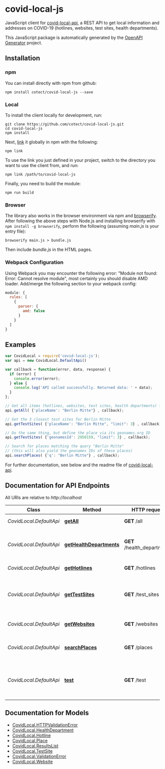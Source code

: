 # covid-local-js

JavaScript client for [covid-local-api](https://github.com/cotect/covid-local-api), a REST 
API to get local information and addresses on COVID-19 (hotlines, websites, test sites, 
health departments).

This JavaScript package is automatically generated by the 
[OpenAPI Generator](https://openapi-generator.tech) project.

## Installation

### npm

You can install directly with npm from github:

```shell
npm install cotect/covid-local-js --save
```

### Local

To install the client locally for development, run:

```shell
git clone https://github.com/cotect/covid-local-js.git
cd covid-local-js
npm install
```

Next, [link](https://docs.npmjs.com/cli/link) it globally in npm with the following:

```shell
npm link
```

To use the link you just defined in your project, switch to the directory you want to use the client from, and run:

```shell
npm link /path/to/covid-local-js
```

Finally, you need to build the module:

```shell
npm run build
```

### Browser

The library also works in the browser environment via npm and [browserify](http://browserify.org/). After following
the above steps with Node.js and installing browserify with `npm install -g browserify`,
perform the following (assuming *main.js* is your entry file):

```shell
browserify main.js > bundle.js
```

Then include *bundle.js* in the HTML pages.


### Webpack Configuration

Using Webpack you may encounter the following error: "Module not found: Error:
Cannot resolve module", most certainly you should disable AMD loader. Add/merge
the following section to your webpack config:

```javascript
module: {
  rules: [
    {
      parser: {
        amd: false
      }
    }
  ]
}
```

## Examples

```javascript
var CovidLocal = require('covid-local-js');
var api = new CovidLocal.DefaultApi()

var callback = function(error, data, response) {
  if (error) {
    console.error(error);
  } else {
    console.log('API called successfully. Returned data: ' + data);
  }
};

// Get all items (hotlines, websites, test sites, health departments) for Berlin Mitte
api.getAll( {'placeName': "Berlin Mitte"} , callback);

// Get the 3 closest test sites for Berlin Mitte
api.getTestSites( {'placeName': "Berlin Mitte", "limit": 3} , callback);

// Do the same thing, but define the place via its geonames.org ID
api.getTestSites( {'geonamesId': 2950159, "limit": 3} , callback);

// Search for places matching the query "Berlin Mitte"
// (this will also yield the geonames IDs of these places)
api.searchPlaces( {'q': "Berlin Mitte"} , callback);
```

For further documentation, see below and the readme file of [covid-local-api](https://github.com/cotect/covid-local-api). 


## Documentation for API Endpoints

All URIs are relative to *http://localhost*

| Class                   | Method                                                              | HTTP request                | Description                                                     |
| ----------------------- | ------------------------------------------------------------------- | --------------------------- | --------------------------------------------------------------- |
| *CovidLocal.DefaultApi* | [**getAll**](docs/DefaultApi.md#getAll)                             | **GET** /all                | Get all items for a place                                       |
| *CovidLocal.DefaultApi* | [**getHealthDepartments**](docs/DefaultApi.md#getHealthDepartments) | **GET** /health_departments | Get responsible health departments for a place                  |
| *CovidLocal.DefaultApi* | [**getHotlines**](docs/DefaultApi.md#getHotlines)                   | **GET** /hotlines           | Get hotlines for a place                                        |
| *CovidLocal.DefaultApi* | [**getTestSites**](docs/DefaultApi.md#getTestSites)                 | **GET** /test_sites         | Get nearby test sites for a place (sorted by distance to place) |
| *CovidLocal.DefaultApi* | [**getWebsites**](docs/DefaultApi.md#getWebsites)                   | **GET** /websites           | Get websites for a place                                        |
| *CovidLocal.DefaultApi* | [**searchPlaces**](docs/DefaultApi.md#searchPlaces)                 | **GET** /places             | Search for places via free-form query                           |
| *CovidLocal.DefaultApi* | [**test**](docs/DefaultApi.md#test)                                 | **GET** /test               | Shows all entries for Berlin Mitte (redirects to /all endpoint) |


## Documentation for Models

 - [CovidLocal.HTTPValidationError](docs/HTTPValidationError.md)
 - [CovidLocal.HealthDepartment](docs/HealthDepartment.md)
 - [CovidLocal.Hotline](docs/Hotline.md)
 - [CovidLocal.Place](docs/Place.md)
 - [CovidLocal.ResultsList](docs/ResultsList.md)
 - [CovidLocal.TestSite](docs/TestSite.md)
 - [CovidLocal.ValidationError](docs/ValidationError.md)
 - [CovidLocal.Website](docs/Website.md)
